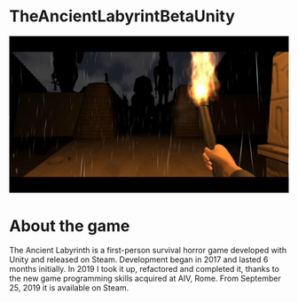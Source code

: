 # TheAncientLabyrintBetaUnity

![Screenshot](preview_image.png)

 About the game
 ===========
The Ancient Labyrinth is a first-person survival horror game developed with Unity and released on Steam. Development began in 2017 and lasted 6 months initially. In 2019 I took it up, refactored and completed it, thanks to the new game programming skills acquired at AIV, Rome.
From September 25, 2019 it is available on Steam.

